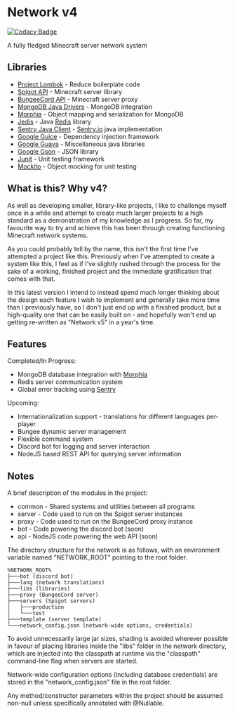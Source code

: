 # Network v4

[![Codacy Badge](https://api.codacy.com/project/badge/Grade/eb182e6e4ed044f0923a4c03f65121b3)](https://app.codacy.com/app/Mas281/Network-v4?utm_source=github.com&utm_medium=referral&utm_content=Mas281/Network-v4&utm_campaign=badger)

A fully fledged Minecraft server network system

## Libraries

- [Project Lombok](https://projectlombok.org) - Reduce boilerplate code
- [Spigot API](https://www.spigotmc.org) - Minecraft server library
- [BungeeCord API](https://www.spigotmc.org/wiki/bungeecord) - Minecraft server proxy
- [MongoDB Java Drivers](https://mongodb.github.io/mongo-java-driver) - MongoDB integration
- [Morphia](https://mongodb.github.io/morphia) - Object mapping and serialization for MongoDB
- [Jedis](https://github.com/xetorthio/jedis) - Java [Redis](https://redis.io/) library
- [Sentry Java Client](https://docs.sentry.io/clients/java) - [Sentry.io](https://sentry.io) java implementation
- [Google Guice](https://github.com/google/guice) - Dependency injection framework
- [Google Guava](https://github.com/google/guava) - Miscellaneous java libraries
- [Google Gson](https://github.com/google/gson) - JSON library
- [Junit](https://junit.org) - Unit testing framework
- [Mockito](http://site.mockito.org) - Object mocking for unit testing

## What is this? Why v4?

As well as developing smaller, library-like projects, I like to challenge myself once in a while and attempt to create
much larger projects to a high standard as a demonstration of my knowledge as I progress. So far, my favourite way to
try and achieve this has been through creating functioning Minecraft network systems.
 
As you could probably tell by the name, this isn't the first time I've attempted a project like this. Previously when
I've attempted to create a system like this, I feel as if I've slightly rushed through the process for the sake of a
working, finished project and the immediate gratification that comes with that.

In this latest version I intend to instead spend much longer thinking about the design each feature I wish to implement
and generally take more time than I previously have, so I don't just end up with a finished product, but a high-quality
one that can be easily built on - and hopefully won't end up getting re-written as "Network v5" in a year's time.

## Features

Completed/In Progress:
- MongoDB database integration with [Morphia](https://mongodb.github.io/morphia)
- Redis server communication system
- Global error tracking using [Sentry](https://sentry.io)

Upcoming:
- Internationalization support - translations for different languages per-player
- Bungee dynamic server management
- Flexible command system
- Discord bot for logging and server interaction
- NodeJS based REST API for querying server information

## Notes

A brief description of the modules in the project:
- common - Shared systems and utilities between all programs
- server - Code used to run on the Spigot server instances
- proxy - Code used to run on the BungeeCord proxy instance
- bot - Code powering the discord bot (soon)
- api - NodeJS code powering the web API (soon)

The directory structure for the network is as follows, with an environment variable named "NETWORK_ROOT" pointing to
the root folder.

```
%NETWORK_ROOT%
├───bot (discord bot)
├───lang (network translations)
├───libs (libraries)
├───proxy (BungeeCord server)
├───servers (Spigot servers)
│   ├───production
│   └───test
├───template (server template)
└───network_config.json (network-wide options, credentials)
```

To avoid unnecessarily large jar sizes, shading is avoided wherever possible in favour of placing libraries inside
the "libs" folder in the network directory, which are injected into the classpath at runtime via the "classpath"
command-line flag when servers are started.

Network-wide configuration options (including database credentials) are stored in the "network_config.json" file
in the root folder.

Any method/constructor parameters within the project should be assumed non-null unless specifically annotated with
@Nullable.

